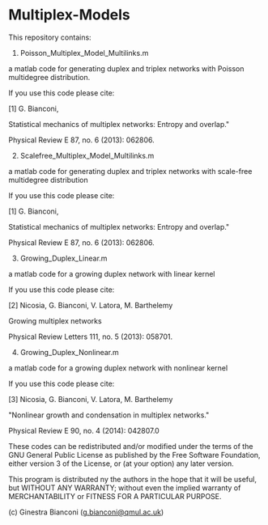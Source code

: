 # Multiplex-Models

This repository contains:

1) Poisson_Multiplex_Model_Multilinks.m 

a matlab code for generating duplex and triplex networks with 
Poisson multidegree distribution.

 If you use this code please cite: 

 [1] G. Bianconi,

Statistical mechanics of multiplex networks: Entropy and overlap." 

 Physical Review E 87, no. 6 (2013): 062806.


 
2) Scalefree_Multiplex_Model_Multilinks.m

a matlab code for generating duplex and triplex networks 
with scale-free multidegree distribution

If you use this code please cite: 

 [1] G. Bianconi,

 Statistical mechanics of multiplex networks: Entropy and overlap." 

Physical Review E 87, no. 6 (2013): 062806.
 


3) Growing_Duplex_Linear.m

a matlab code for a  growing duplex network with linear kernel

If you use this code please cite:

 [2] Nicosia, G. Bianconi, V. Latora, M. Barthelemy

 Growing multiplex networks

 Physical Review Letters 111, no. 5 (2013): 058701.



4) Growing_Duplex_Nonlinear.m

a matlab code for a growing duplex network with nonlinear kernel

If you use this code please cite:

[3] Nicosia, G. Bianconi, V. Latora, M. Barthelemy

  "Nonlinear growth and condensation in multiplex networks." 

 Physical Review E 90, no. 4 (2014): 042807.0

These codes can be redistributed and/or modified
 under the terms of the GNU General Public License as published by
 the Free Software Foundation, either version 3 of the License, or (at
 your option) any later version.
  
 This program is distributed ny the authors in the hope that it will be 
 useful, but WITHOUT ANY WARRANTY; without even the implied warranty of
 MERCHANTABILITY or FITNESS FOR A PARTICULAR PURPOSE.
  
  (c) Ginestra Bianconi (g.bianconi@qmul.ac.uk)
  
  
